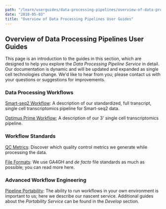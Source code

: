 ```yaml
---
path: "/learn/userguides/data-processing-pipelines/overview-of-data-processing-pipelines-user-guides"
date: "2018-05-03"
title: "Overview of Data Processing Pipelines User Guides"
---
```

## Overview of Data Processing Pipelines User Guides
This page is an introduction to the guides in this section, which are designed to help you explore the *Data Processing Pipeline Service* in detail. Our documentation is dynamic and will be updated and expanded as single cell technologies change. We'd like to hear from you; please contact us with your questions or suggestions for improvements.

### Data Processing Workflows
[Smart-seq2 Workflow](/learn/userguides/data-processing-pipelines/smart-seq2-workflow): A description of our standardized, full transcript, single cell transcriptomics pipeline for Smart-seq2 data.

[Optimus Prime Workflow](/learn/userguides/data-processing-pipelines/optimus-prime-workflow); A description of our 3' single cell transcriptomics pipeline.

### Workflow Standards
[QC Metrics](/learn/userguides/data-processing-pipelines/qc-mertics): Discover which quality control metrics we generate while processing the data.

[File Formats](/learn/userguides/data-processing-pipelines/file-formats): We use GA4GH and *de facto* file standards as much as possible; you can read more here.

### Advanced Workflow Engineering
[Pipeline Portability](/learn/userguides/data-processing-pipelines/pipeline-portability): The ability to run workflows in your own environment is important to us; here we describe our nascent service. Additional guides about the *Portability Service* can be found in the *Develop* section.




